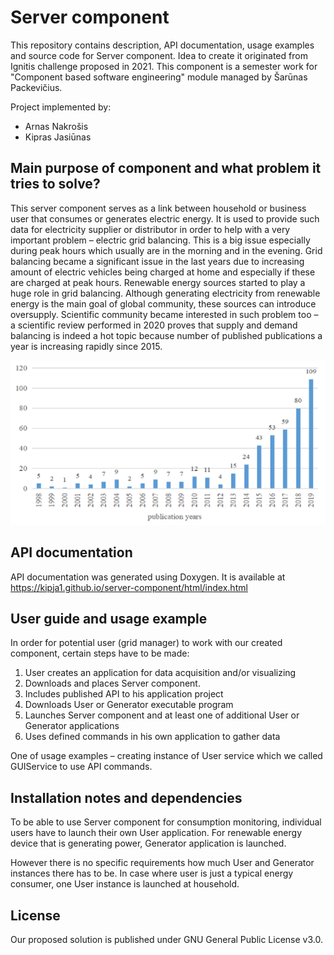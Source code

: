 # Server component

This repository contains description, API documentation, usage examples and source code for Server component. Idea to create it originated from Ignitis challenge proposed in 2021. This component is a semester work for "Component based software engineering" module managed by Šarūnas Packevičius.

Project implemented by:
* Arnas Nakrošis
* Kipras Jasiūnas

## Main purpose of component and what problem it tries to solve?

This server component serves as a link between household or business user that consumes or generates electric energy. It is used to provide such data for electricity supplier or distributor in order to help with a very important problem – electric grid balancing. This is a big issue especially during peak hours which usually are in the morning and in the evening. Grid balancing became a significant issue in the last years due to increasing amount of electric vehicles being charged at home and especially if these are charged at peak hours. Renewable energy sources started to play a huge role in grid balancing. Although generating electricity from renewable energy is the main goal of global community, these sources can introduce oversupply. Scientific community became interested in such problem too – a scientific review performed in 2020 proves that supply and demand balancing is indeed a hot topic because number of published publications a year is increasing rapidly since 2015.

![Image of Publications](https://github.com/kipja1/server-component/blob/main/photos/publications.PNG)

## API documentation
API documentation was generated using Doxygen. It is available at https://kipja1.github.io/server-component/html/index.html

## User guide and usage example

In order for potential user (grid manager) to work with our created component, certain steps have to be made:

1.	User creates an application for data acquisition and/or visualizing
2.	Downloads and places Server component. 
3.	Includes published API to his application project
4.	Downloads User or Generator executable program
5.	Launches Server component and at least one of additional User or Generator applications
6.	Uses defined commands in his own application to gather data

One of usage examples – creating instance of User service which we called GUIService to use API commands.

## Installation notes and dependencies

To be able to use Server component for consumption monitoring, individual users have to launch their own User application. For renewable energy device that is generating power, Generator application is launched. 

However there is no specific requirements how much User and Generator instances there has to be. In case where user is just a typical energy consumer, one User instance is launched at household.

## License
Our proposed solution is published under GNU General Public License v3.0.
